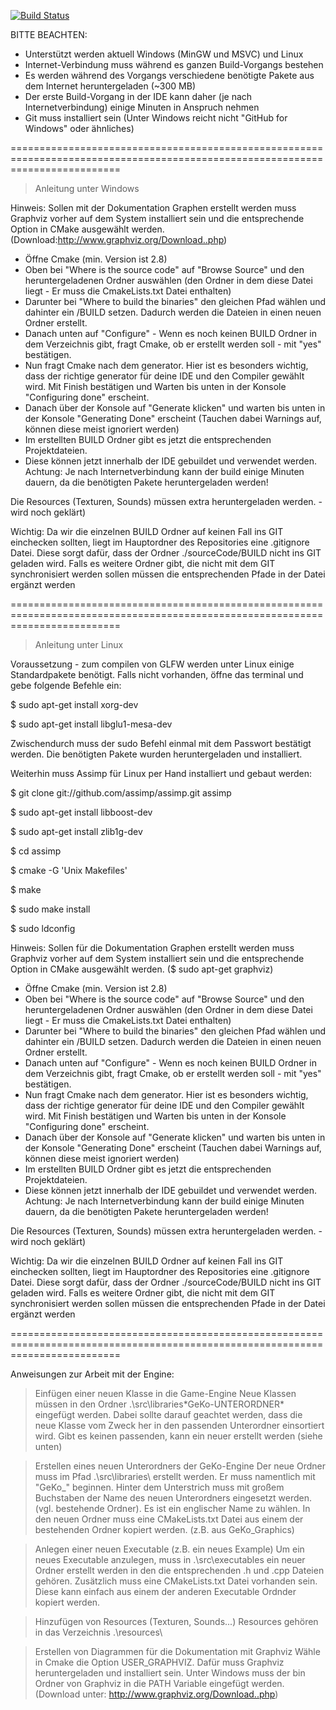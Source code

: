 [![Build Status](https://travis-ci.org/GameEngineKoblenz/GeKo.svg)](https://travis-ci.org/GameEngineKoblenz/GeKo)

BITTE BEACHTEN:
- Unterstützt werden aktuell Windows (MinGW und MSVC) und Linux
- Internet-Verbindung muss während es ganzen Build-Vorgangs bestehen
- Es werden während des Vorgangs verschiedene benötigte Pakete aus dem Internet heruntergeladen (~300 MB)
- Der erste Build-Vorgang in der IDE kann daher (je nach Internetverbindung) einige Minuten in Anspruch nehmen
- Git muss installiert sein (Unter Windows reicht nicht "GitHub for Windows" oder ähnliches)

===============================================================================================================================	
> Anleitung unter Windows

Hinweis: Sollen mit der Dokumentation Graphen erstellt werden muss Graphviz vorher auf dem System installiert sein und die entsprechende Option in CMake ausgewählt werden. (Download:http://www.graphviz.org/Download..php)

- Öffne Cmake (min. Version ist 2.8)
- Oben bei "Where is the source code" auf "Browse Source" und den heruntergeladenen Ordner auswählen  (den Ordner in dem diese Datei liegt - Er muss die CmakeLists.txt Datei enthalten)
- Darunter bei "Where to build the binaries" den gleichen Pfad wählen und dahinter ein /BUILD setzen. Dadurch werden die Dateien in einen neuen Ordner erstellt.
- Danach unten auf "Configure" - Wenn es noch keinen BUILD Ordner in dem Verzeichnis gibt, fragt Cmake, ob er erstellt werden soll - mit "yes" bestätigen.
- Nun fragt Cmake nach dem generator. Hier ist es besonders wichtig, dass der richtige generator für deine IDE und den Compiler gewählt wird. Mit Finish bestätigen und Warten bis unten in der Konsole "Configuring done" erscheint.
- Danach über der Konsole auf "Generate klicken" und warten bis unten in der Konsole "Generating Done" erscheint (Tauchen dabei Warnings auf, können diese meist ignoriert werden)
- Im erstellten BUILD Ordner gibt es jetzt die entsprechenden Projektdateien.
- Diese können jetzt innerhalb der IDE gebuildet und verwendet werden. 
Achtung: Je nach Internetverbindung kann der build einige Minuten dauern, da die benötigten Pakete heruntergeladen werden!
	
	
Die Resources (Texturen, Sounds) müssen extra heruntergeladen werden. - wird noch geklärt)

Wichtig: Da wir die einzelnen BUILD Ordner auf keinen Fall ins GIT einchecken sollten, liegt im Hauptordner des Repositories
eine .gitignore Datei. Diese sorgt dafür, dass der Ordner ./sourceCode/BUILD nicht ins GIT geladen wird. Falls es weitere
Ordner gibt, die nicht mit dem GIT synchronisiert werden sollen müssen die entsprechenden Pfade in der Datei ergänzt werden

===============================================================================================================================	
> Anleitung unter Linux

Voraussetzung - zum compilen von GLFW werden unter Linux einige Standardpakete benötigt.
Falls nicht vorhanden, öffne das terminal und gebe folgende Befehle ein:


$ sudo apt-get install xorg-dev

$ sudo apt-get install libglu1-mesa-dev


Zwischendurch muss der sudo Befehl einmal mit dem Passwort bestätigt werden.
Die benötigten Pakete wurden heruntergeladen und installiert.

Weiterhin muss Assimp für Linux per Hand installiert und gebaut werden:


$ git clone git://github.com/assimp/assimp.git assimp 

$ sudo apt-get install libboost-dev 

$ sudo apt-get install zlib1g-dev 

$ cd assimp 

$ cmake -G 'Unix Makefiles' 

$ make 

$ sudo make install 

$ sudo ldconfig


Hinweis: Sollen für die Dokumentation Graphen erstellt werden muss Graphviz vorher auf dem System installiert sein und die entsprechende Option in CMake ausgewählt werden.
($ sudo apt-get graphviz)

- Öffne Cmake (min. Version ist 2.8)
- Oben bei "Where is the source code" auf "Browse Source" und den heruntergeladenen Ordner auswählen  (den Ordner in dem diese Datei liegt - Er muss die CmakeLists.txt Datei enthalten)
- Darunter bei "Where to build the binaries" den gleichen Pfad wählen und dahinter ein /BUILD setzen. Dadurch werden die Dateien in einen neuen Ordner erstellt.
- Danach unten auf "Configure" - Wenn es noch keinen BUILD Ordner in dem Verzeichnis gibt, fragt Cmake, ob er erstellt werden soll - mit "yes" bestätigen.
- Nun fragt Cmake nach dem generator. Hier ist es besonders wichtig, dass der richtige generator für deine IDE und den Compiler gewählt wird. Mit Finish bestätigen und Warten bis unten in der Konsole "Configuring done" erscheint.
- Danach über der Konsole auf "Generate klicken" und warten bis unten in der Konsole "Generating Done" erscheint (Tauchen dabei Warnings auf, können diese meist ignoriert werden)
- Im erstellten BUILD Ordner gibt es jetzt die entsprechenden Projektdateien.
- Diese können jetzt innerhalb der IDE gebuildet und verwendet werden. 
Achtung: Je nach Internetverbindung kann der build einige Minuten dauern, da die benötigten Pakete heruntergeladen werden!
	
Die Resources (Texturen, Sounds) müssen extra heruntergeladen werden. - wird noch geklärt)

Wichtig: Da wir die einzelnen BUILD Ordner auf keinen Fall ins GIT einchecken sollten, liegt im Hauptordner des Repositories
eine .gitignore Datei. Diese sorgt dafür, dass der Ordner ./sourceCode/BUILD nicht ins GIT geladen wird. Falls es weitere
Ordner gibt, die nicht mit dem GIT synchronisiert werden sollen müssen die entsprechenden Pfade in der Datei ergänzt werden

===============================================================================================================================	

Anweisungen zur Arbeit mit der Engine:

> Einfügen einer neuen Klasse in die Game-Engine
Neue Klassen müssen in den Ordner .\src\libraries\*GeKo-UNTERORDNER* eingefügt werden. Dabei sollte darauf geachtet werden,
dass die neue Klasse vom Zweck her in den passenden Unterordner einsortiert wird. Gibt es keinen passenden, kann ein neuer erstellt werden (siehe unten)

> Erstellen eines neuen Unterordners der GeKo-Engine
Der neue Ordner muss im Pfad .\src\libraries\ erstellt werden. Er muss namentlich mit "GeKo_" beginnen. Hinter dem Unterstrich muss mit großem Buchstaben
der Name des neuen Unterordners eingesetzt werden. (vgl. bestehende Ordner). Es ist ein englischer Name zu wählen. In den neuen Ordner muss eine CMakeLists.txt Datei aus
einem der bestehenden Ordner kopiert werden. (z.B. aus GeKo_Graphics)

> Anlegen einer neuen Executable (z.B. ein neues Example)
Um ein neues Executable anzulegen, muss in  .\src\executables ein neuer Ordner erstellt werden in den die entsprechenden .h und .cpp Dateien gehören. Zusätzlich muss eine CMakeLists.txt Datei vorhanden sein. Diese kann einfach aus einem der anderen Executable Ordnder kopiert werden.

> Hinzufügen von Resources (Texturen, Sounds...)
Resources gehören in das Verzeichnis .\resources\

> Erstellen von Diagrammen für die Dokumentation mit Graphviz
Wähle in Cmake die Option USER_GRAPHVIZ. Dafür muss Graphviz heruntergeladen und installiert sein.
Unter Windows muss der bin Ordner von Graphviz in die PATH Variable eingefügt werden.
(Download unter: http://www.graphviz.org/Download..php)
	

